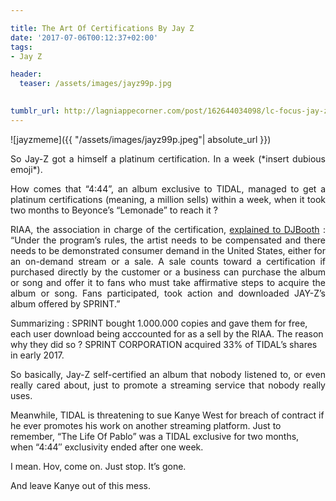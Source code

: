 ```yaml
---

title: The Art Of Certifications By Jay Z
date: '2017-07-06T00:12:37+02:00'
tags: 
- Jay Z

header:
  teaser: /assets/images/jayz99p.jpg
  

tumblr_url: http://lagniappecorner.com/post/162644034098/lc-focus-jay-z-certifications-nebulous-schemes
---
```

![jayzmeme]({{ "/assets/images/jayz99p.jpeg"| absolute_url }})
<p align="justify">So Jay-Z got a himself a platinum certification. In a week (*insert dubious emoji*).</p>
<p align="justify">How comes that “4:44”, an album exclusive to TIDAL, managed to get a platinum certifications (meaning, a million sells) within a week, when it took two months to Beyonce’s “Lemonade” to reach it ? </p>
<p align="justify">RIAA, the association in charge of the certification, <a href="http://t.umblr.com/redirect?z=http%3A%2F%2Fdjbooth.net%2Fnews%2Fentry%2F2017-07-05-jay-z-444-platinum&amp;t=MjA4MTljZGQzNDcwYzg3MjE0ZTI0NWE4ZjM3NGM4MmVjYWQyZDI3MixiZU9qSEpaUw%3D%3D&amp;b=t%3ABUTk06Wa4o6S6Y1kypuDSQ&amp;p=https%3A%2F%2Flagniappecorner.tumblr.com%2Fpost%2F162643910718%2Fcertifications-and-nebulous-schemes&amp;m=1">explained to DJBooth</a> : “Under the program’s rules, the artist needs to be compensated and there needs to be demonstrated consumer demand in the United States, either for an on-demand stream or a sale. A sale counts toward a certification if purchased directly by the customer or a business can purchase the album or song and offer it to fans who must take affirmative steps to acquire the album or song. Fans participated, took action and downloaded JAY-Z’s album offered by SPRINT.”<br/></p><p>Summarizing : SPRINT bought 1.000.000 copies and gave them for free, each user download being acccounted for as a sell by the RIAA. The reason why they did so ? SPRINT CORPORATION acquired 33% of TIDAL’s shares in early 2017.</p>
<p align="justify">So basically, Jay-Z self-certified an album that nobody listened to, or even really cared about, just to promote a streaming service that nobody really uses. </p><p>Meanwhile, TIDAL is threatening to sue Kanye West for breach of contract if he ever promotes his work on another streaming platform. Just to remember, “The Life Of Pablo” was a TIDAL exclusive for two months, when “4:44″ exclusivity ended after one week.</p>
<p align="justify">I mean. Hov, come on. Just stop. It’s gone.</p>
<p align="justify">And leave Kanye out of this mess.</p>

